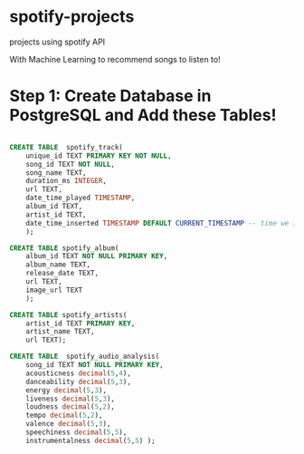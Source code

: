 # spotify-projects
projects using spotify API


With Machine Learning to recommend songs to listen to!


# Step 1: Create Database in PostgreSQL and Add these Tables!

```sql

CREATE TABLE  spotify_track(
    unique_id TEXT PRIMARY KEY NOT NULL,
    song_id TEXT NOT NULL,
    song_name TEXT,
    duration_ms INTEGER,
    url TEXT,
    date_time_played TIMESTAMP,
    album_id TEXT,
    artist_id TEXT,
    date_time_inserted TIMESTAMP DEFAULT CURRENT_TIMESTAMP -- time we insert it into the table
    );

CREATE TABLE spotify_album(
    album_id TEXT NOT NULL PRIMARY KEY,
    album_name TEXT,
    release_date TEXT,
    url TEXT,
    image_url TEXT
    );

CREATE TABLE spotify_artists(
    artist_id TEXT PRIMARY KEY,
    artist_name TEXT,
    url TEXT);

CREATE TABLE  spotify_audio_analysis(
    song_id TEXT NOT NULL PRIMARY KEY,
    acousticness decimal(5,4),
    danceability decimal(5,3),
    energy decimal(5,3),
    liveness decimal(5,3),
    loudness decimal(5,2),
    tempo decimal(5,2),
    valence decimal(5,3),
    speechiness decimal(5,5),
    instrumentalness decimal(5,5) );
```



